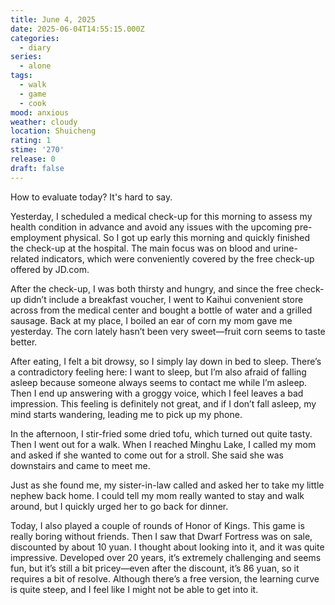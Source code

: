 ```yaml
---
title: June 4, 2025
date: 2025-06-04T14:55:15.000Z
categories:
  - diary
series:
  - alone
tags:
  - walk
  - game
  - cook
mood: anxious
weather: cloudy
location: Shuicheng
rating: 1
stime: '270'
release: 0
draft: false
---
```


How to evaluate today? It's hard to say.

Yesterday, I scheduled a medical check-up for this morning to assess my health condition in advance and avoid any issues with the upcoming pre-employment physical. So I got up early this morning and quickly finished the check-up at the hospital. The main focus was on blood and urine-related indicators, which were conveniently covered by the free check-up offered by JD.com.

After the check-up, I was both thirsty and hungry, and since the free check-up didn’t include a breakfast voucher, I went to Kaihui convenient store across from the medical center and bought a bottle of water and a grilled sausage. Back at my place, I boiled an ear of corn my mom gave me yesterday. The corn lately hasn’t been very sweet—fruit corn seems to taste better.

After eating, I felt a bit drowsy, so I simply lay down in bed to sleep. There’s a contradictory feeling here: I want to sleep, but I’m also afraid of falling asleep because someone always seems to contact me while I’m asleep. Then I end up answering with a groggy voice, which I feel leaves a bad impression. This feeling is definitely not great, and if I don’t fall asleep, my mind starts wandering, leading me to pick up my phone.

In the afternoon, I stir-fried some dried tofu, which turned out quite tasty. Then I went out for a walk. When I reached Minghu Lake, I called my mom and asked if she wanted to come out for a stroll. She said she was downstairs and came to meet me.

Just as she found me, my sister-in-law called and asked her to take my little nephew back home. I could tell my mom really wanted to stay and walk around, but I quickly urged her to go back for dinner.

Today, I also played a couple of rounds of Honor of Kings. This game is really boring without friends. Then I saw that Dwarf Fortress was on sale, discounted by about 10 yuan. I thought about looking into it, and it was quite impressive. Developed over 20 years, it’s extremely challenging and seems fun, but it’s still a bit pricey—even after the discount, it’s 86 yuan, so it requires a bit of resolve. Although there’s a free version, the learning curve is quite steep, and I feel like I might not be able to get into it. 